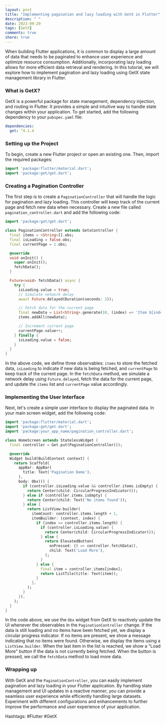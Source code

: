 ```yaml
---
layout: post
title: "Implementing pagination and lazy loading with GetX in Flutter"
description: " "
date: 2023-09-29
tags: [GetX]
comments: true
share: true
---
```


When building Flutter applications, it is common to display a large amount of data that needs to be paginated to enhance user experience and optimize resource consumption. Additionally, incorporating lazy loading allows for more efficient data retrieval and rendering. In this tutorial, we will explore how to implement pagination and lazy loading using GetX state management library in Flutter.

### What is GetX?

GetX is a powerful package for state management, dependency injection, and routing in Flutter. It provides a simple and intuitive way to handle state changes within your application. To get started, add the following dependency to your `pubspec.yaml` file:

```yaml
dependencies:
  get: ^4.1.4
```

### Setting up the Project

To begin, create a new Flutter project or open an existing one. Then, import the required packages:

```dart
import 'package:flutter/material.dart';
import 'package:get/get.dart';
```

### Creating a Pagination Controller

The first step is to create a `PaginationController` that will handle the logic for pagination and lazy loading. This controller will keep track of the current page and fetch new data when necessary. Create a new file called `pagination_controller.dart` and add the following code:

```dart
import 'package:get/get.dart';

class PaginationController extends GetxController {
  final items = <String>[].obs;
  final isLoading = false.obs;
  final currentPage = 1.obs;

  @override
  void onInit() {
    super.onInit();
    fetchData();
  }

  Future<void> fetchData() async {
    try {
      isLoading.value = true;
      // Simulate network delay
      await Future.delayed(Duration(seconds: 2));

      // Fetch data for the current page
      final newData = List<String>.generate(10, (index) => 'Item ${index + 1}');
      items.addAll(newData);

      // Increment current page
      currentPage.value++;
    } finally {
      isLoading.value = false;
    }
  }
}
```

In the above code, we define three observables: `items` to store the fetched data, `isLoading` to indicate if new data is being fetched, and `currentPage` to keep track of the current page. In the `fetchData` method, we simulate a network delay using `Future.delayed`, fetch the data for the current page, and update the `items` list and `currentPage` value accordingly.

### Implementing the User Interface

Next, let's create a simple user interface to display the paginated data. In your main screen widget, add the following code:

```dart
import 'package:flutter/material.dart';
import 'package:get/get.dart';
import 'package:your_app_name/pagination_controller.dart';

class HomeScreen extends StatelessWidget {
  final controller = Get.put(PaginationController());

  @override
  Widget build(BuildContext context) {
    return Scaffold(
      appBar: AppBar(
        title: Text('Pagination Demo'),
      ),
      body: Obx(() {
        if (controller.isLoading.value && controller.items.isEmpty) {
          return Center(child: CircularProgressIndicator());
        } else if (controller.items.isEmpty) {
          return Center(child: Text('No items found'));
        } else {
          return ListView.builder(
            itemCount: controller.items.length + 1,
            itemBuilder: (context, index) {
              if (index == controller.items.length) {
                if (controller.isLoading.value) {
                  return Center(child: CircularProgressIndicator());
                } else {
                  return ElevatedButton(
                    onPressed: () => controller.fetchData(),
                    child: Text('Load More'),
                  );
                }
              } else {
                final item = controller.items[index];
                return ListTile(title: Text(item));
              }
            },
          );
        }
      }),
    );
  }
}
```

In the code above, we use the `Obx` widget from GetX to reactively update the UI whenever the observables in the `PaginationController` change. If the data is still loading and no items have been fetched yet, we display a circular progress indicator. If no items are present, we show a message indicating that no items were found. Otherwise, we display the items using a `ListView.builder`. When the last item in the list is reached, we show a "Load More" button if the data is not currently being fetched. When the button is pressed, we call the `fetchData` method to load more data.

### Wrapping up

With GetX and the `PaginationController`, you can easily implement pagination and lazy loading in your Flutter application. By handling state management and UI updates in a reactive manner, you can provide a seamless user experience while efficiently handling large datasets. Experiment with different configurations and enhancements to further improve the performance and user experience of your application.

Hashtags: #Flutter #GetX